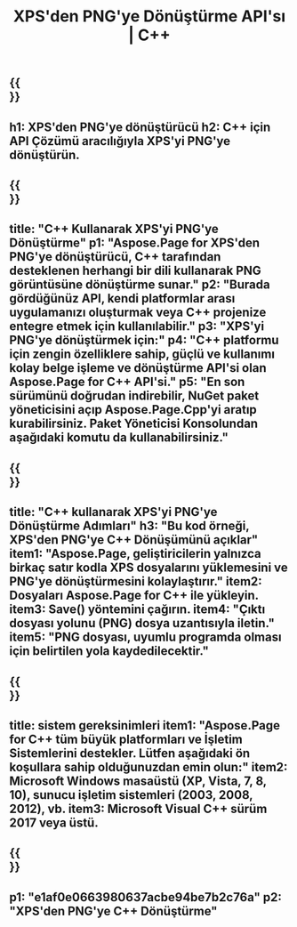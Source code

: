 ﻿---
translation: true
template: /_templates/_conversion-child-cpp.md
title: XPS'den PNG'ye Dönüştürme API'sı | C++
url: /cpp/conversion/xps-to-png/
description: Aspose.Page for C++ API çözümü tarafından sağlanan PS'den PNG'ye dönüştürme. Windows 32 bit, Windows 64 bit ve Linux 64 bit için C++ Runtime Environment'da çalışır.
informat: XPS
outformat: PNG
otherformats: EPS PS
---

{{<section banner>}}
---
h1: XPS'den PNG'ye dönüştürücü
h2: C++ için API Çözümü aracılığıyla XPS'yi PNG'ye dönüştürün.
---

{{<section overview>}}
---
title: "C++ Kullanarak XPS'yi PNG'ye Dönüştürme"
p1: "Aspose.Page for XPS'den PNG'ye dönüştürücü, C++ tarafından desteklenen herhangi bir dili kullanarak PNG görüntüsüne dönüştürme sunar."
p2: "Burada gördüğünüz API, kendi platformlar arası uygulamanızı oluşturmak veya C++ projenize entegre etmek için kullanılabilir."
p3: "XPS'yi PNG'ye dönüştürmek için:"
p4: "C++ platformu için zengin özelliklere sahip, güçlü ve kullanımı kolay belge işleme ve dönüştürme API'si olan Aspose.Page for C++ API'si."
p5: "En son sürümünü doğrudan indirebilir, NuGet paket yöneticisini açıp Aspose.Page.Cpp'yi aratıp kurabilirsiniz. Paket Yöneticisi Konsolundan aşağıdaki komutu da kullanabilirsiniz."
---

{{<section feature1>}}
---
title: "C++ kullanarak XPS'yi PNG'ye Dönüştürme Adımları"
h3: "Bu kod örneği, XPS'den PNG'ye C++ Dönüşümünü açıklar"
item1: "Aspose.Page, geliştiricilerin yalnızca birkaç satır kodla XPS dosyalarını yüklemesini ve PNG'ye dönüştürmesini kolaylaştırır."
item2: Dosyaları Aspose.Page for C++ ile yükleyin.
item3: Save() yöntemini çağırın.
item4: "Çıktı dosyası yolunu (PNG) dosya uzantısıyla iletin."
item5: "PNG dosyası, uyumlu programda olması için belirtilen yola kaydedilecektir."
---

{{<section feature2>}}
---
title: sistem gereksinimleri
item1: "Aspose.Page for C++ tüm büyük platformları ve İşletim Sistemlerini destekler. Lütfen aşağıdaki ön koşullara sahip olduğunuzdan emin olun:"
item2: Microsoft Windows masaüstü (XP, Vista, 7, 8, 10), sunucu işletim sistemleri (2003, 2008, 2012), vb.
item3: Microsoft Visual C++ sürüm 2017 veya üstü.
---

{{<section gist>}}
---
p1: "e1af0e0663980637acbe94be7b2c76a"
p2: "XPS'den PNG'ye C++ Dönüştürme"
---

